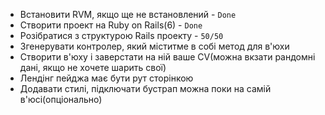 - Встановити RVM, якщо ще не встановлений - `Done`
- Створити проект на Ruby on Rails(6) - `Done`
- Розібратися з структурою Rails проекту - `50/50`
- Згенерувати контролер, який міститме в собі метод для в'юхи
- Створити в'юху і заверстати на ній ваше CV(можна вкзати рандомні дані,
   якщо не хочете шарить свої)
- Лендінг пейджа має бути рут сторінкою
- Додавати стилі, підключати бустрап можна поки на самій в'юсі(опціонально)
